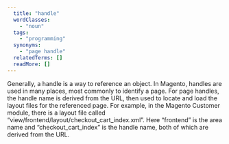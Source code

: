 ```yaml
---
  title: "handle"
  wordClasses:
    - "noun"
  tags:
    - "programming"
  synonyms:
    - "page handle"
  relatedTerms: []
  readMore: []
---
```

Generally, a handle is a way to reference an object. In Magento, handles are used in many places, most commonly to identify a page. For page handles, the handle name is derived from the URL, then used to locate and load the layout files for the referenced page.
For example, in the Magento Customer module, there is a layout file called “view/frontend/layout/checkout_cart_index.xml”. Here “frontend” is the area name and “checkout_cart_index” is the handle name, both of which are derived from the URL.
